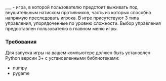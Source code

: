 ### 
___ - игра, в которой пользователю предстоит выживать под внушительным натиском противников, часть из которых способна напрямую преследовать игрока. В игре присутствуют 3 типа управления, упорядоченные по уровню сложности. Выбор управления предоставлен пользователю в главном меню игры.
### Требования
Для запуска игры на вашем компьютере должен быть установлен Python версии 3+ с установленными библиотеками:
- numpy
- pygame
